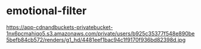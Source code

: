 # emotional-filter

https://app-cdnandbuckets-privatebucket-1nx6pcmahiqo5.s3.amazonaws.com/private/users/b925c35377f548e890be5befb84cb572/renders/g1_hd/4481eef1bac94c1f9170f936bd82398d.jpg
